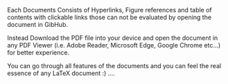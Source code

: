 Each Documents Consists of Hyperlinks, Figure references and table of contents with clickable links those can not be evaluated by opening the document in GibHub.

Instead Download the PDF file into your device and open the document in any PDF Viewer (i.e. Adobe Reader, Microsoft Edge, Google Chrome etc...) for better experience. 

You can go through all features of the documents and you can feel the real essence of any LaTeX document :) ....
